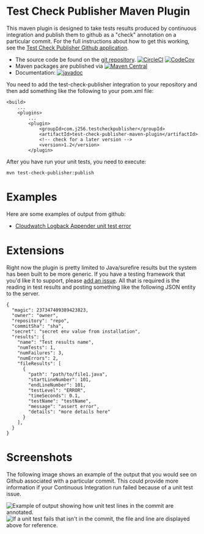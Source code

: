 Test Check Publisher Maven Plugin
=================================

This maven plugin is designed to take tests results produced by continuous integration and publish
them to github as a "check" annotation on a particular commit.  For the full instructions about how
to get this working, see the
[Test Check Publisher Github application](https://github.com/apps/test-check-publisher).

* The source code be found on the [git repository](https://github.com/j256/test-check-publisher-maven-plugin). [![CircleCI](https://circleci.com/gh/j256/test-check-publisher-maven-plugin.svg?style=svg)](https://circleci.com/gh/j256/test-check-publisher-maven-plugin) [![CodeCov](https://img.shields.io/codecov/c/github/j256/test-check-publisher-maven-plugin.svg)](https://codecov.io/github/j256/test-check-publisher-maven-plugin/)
* Maven packages are published via [![Maven Central](https://maven-badges.herokuapp.com/maven-central/com.j256.testcheckpublisher/test-check-publisher-maven-plugin/badge.svg?style=flat-square)](https://maven-badges.herokuapp.com/maven-central/com.j256.testcheckpublisher/test-check-publisher-maven-plugin/)
* Documentation: [![javadoc](https://javadoc.io/badge2/com.j256.testcheckpublisher/test-check-publisher-maven-plugin/javadoc.svg)](https://javadoc.io/doc/com.j256.testcheckpublisher/test-check-publisher-maven-plugin)

You need to add the test-check-publisher integration to your repository and then add something like
the following to your pom.xml file:

	<build>
		...
		<plugins>
			...
			<plugin>
				<groupId>com.j256.testcheckpublisher</groupId>
				<artifactId>test-check-publisher-maven-plugin</artifactId>
				<!-- check for a later version -->
				<version>1.2</version>
			</plugin>

After you have run your unit tests, you need to execute:

	mvn test-check-publisher:publish

# Examples

Here are some examples of output from github:

* [Cloudwatch Logback Appender unit test error](https://github.com/j256/cloudwatch-logback-appender/runs/1865637224)

# Extensions

Right now the plugin is pretty limited to Java/surefire results but the system has been built to be more generic.  If
you have a testing framework that you'd like it to support, please
[add an issue](https://github.com/j256/test-check-publisher-maven-plugin/issues).  All that is required is the reading
in test results and posting something like the following JSON entity to the server.

```
{
  "magic": 237347409389423823,
  "owner": "owner",
  "repository": "repo",
  "commitSha": "sha",
  "secret": "secret env value from installation",
  "results": {
    "name": "Test results name",
    "numTests": 1,
    "numFailures": 3,
    "numErrors": 2,
    "fileResults": [
      {
        "path": "path/to/file1.java",
        "startLineNumber": 101,
        "endLineNumber": 101,
        "testLevel": "ERROR",
        "timeSeconds": 0.1,
        "testName": "testName",
        "message": "assert error",
        "details": "more details here"
      }
    ],
  }
}
```

# Screenshots

The following image shows an example of the output that you would see on Github associated with a particular commit.
This could provide more information if your Continuous Integration run failed because of a unit test issue.

![Example of output showing how unit test lines in the commit are annotated.](https://marketplace-screenshots.githubusercontent.com/9010/2d1d8680-6b1f-11eb-9f76-cce7353daef8)
![If a unit test fails that isn't in the commit, the file and line are displayed above for reference.](https://marketplace-screenshots.githubusercontent.com/9010/3ee24100-60be-11eb-8cfd-415a6caad49a)
